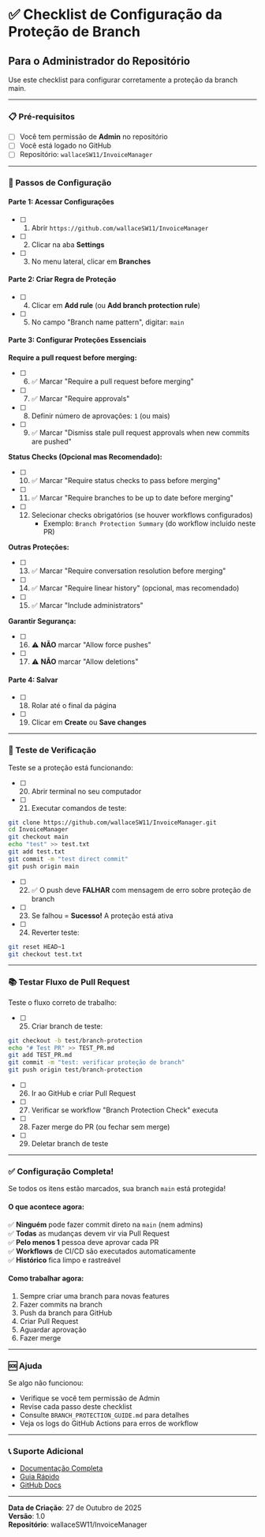 # ✅ Checklist de Configuração da Proteção de Branch

## Para o Administrador do Repositório

Use este checklist para configurar corretamente a proteção da branch main.

---

### 📋 Pré-requisitos

- [ ] Você tem permissão de **Admin** no repositório
- [ ] Você está logado no GitHub
- [ ] Repositório: `wallaceSW11/InvoiceManager`

---

### 🔧 Passos de Configuração

#### Parte 1: Acessar Configurações

- [ ] 1. Abrir `https://github.com/wallaceSW11/InvoiceManager`
- [ ] 2. Clicar na aba **Settings**
- [ ] 3. No menu lateral, clicar em **Branches**

#### Parte 2: Criar Regra de Proteção

- [ ] 4. Clicar em **Add rule** (ou **Add branch protection rule**)
- [ ] 5. No campo "Branch name pattern", digitar: `main`

#### Parte 3: Configurar Proteções Essenciais

**Require a pull request before merging:**
- [ ] 6. ✅ Marcar "Require a pull request before merging"
- [ ] 7. ✅ Marcar "Require approvals"
- [ ] 8. Definir número de aprovações: `1` (ou mais)
- [ ] 9. ✅ Marcar "Dismiss stale pull request approvals when new commits are pushed"

**Status Checks (Opcional mas Recomendado):**
- [ ] 10. ✅ Marcar "Require status checks to pass before merging"
- [ ] 11. ✅ Marcar "Require branches to be up to date before merging"
- [ ] 12. Selecionar checks obrigatórios (se houver workflows configurados)
      - Exemplo: `Branch Protection Summary` (do workflow incluído neste PR)

**Outras Proteções:**
- [ ] 13. ✅ Marcar "Require conversation resolution before merging"
- [ ] 14. ✅ Marcar "Require linear history" (opcional, mas recomendado)
- [ ] 15. ✅ Marcar "Include administrators"

**Garantir Segurança:**
- [ ] 16. ⚠️ **NÃO** marcar "Allow force pushes"
- [ ] 17. ⚠️ **NÃO** marcar "Allow deletions"

#### Parte 4: Salvar

- [ ] 18. Rolar até o final da página
- [ ] 19. Clicar em **Create** ou **Save changes**

---

### 🧪 Teste de Verificação

Teste se a proteção está funcionando:

- [ ] 20. Abrir terminal no seu computador
- [ ] 21. Executar comandos de teste:

```bash
git clone https://github.com/wallaceSW11/InvoiceManager.git
cd InvoiceManager
git checkout main
echo "test" >> test.txt
git add test.txt
git commit -m "test direct commit"
git push origin main
```

- [ ] 22. ✅ O push deve **FALHAR** com mensagem de erro sobre proteção de branch
- [ ] 23. Se falhou = **Sucesso!** A proteção está ativa
- [ ] 24. Reverter teste:
```bash
git reset HEAD~1
git checkout test.txt
```

---

### 📚 Testar Fluxo de Pull Request

Teste o fluxo correto de trabalho:

- [ ] 25. Criar branch de teste:
```bash
git checkout -b test/branch-protection
echo "# Test PR" >> TEST_PR.md
git add TEST_PR.md
git commit -m "test: verificar proteção de branch"
git push origin test/branch-protection
```

- [ ] 26. Ir ao GitHub e criar Pull Request
- [ ] 27. Verificar se workflow "Branch Protection Check" executa
- [ ] 28. Fazer merge do PR (ou fechar sem merge)
- [ ] 29. Deletar branch de teste

---

### ✅ Configuração Completa!

Se todos os itens estão marcados, sua branch `main` está protegida!

#### O que acontece agora:

✅ **Ninguém** pode fazer commit direto na `main` (nem admins)  
✅ **Todas** as mudanças devem vir via Pull Request  
✅ **Pelo menos 1** pessoa deve aprovar cada PR  
✅ **Workflows** de CI/CD são executados automaticamente  
✅ **Histórico** fica limpo e rastreável  

#### Como trabalhar agora:

1. Sempre criar uma branch para novas features
2. Fazer commits na branch
3. Push da branch para GitHub
4. Criar Pull Request
5. Aguardar aprovação
6. Fazer merge

---

### 🆘 Ajuda

Se algo não funcionou:
- Verifique se você tem permissão de Admin
- Revise cada passo deste checklist
- Consulte `BRANCH_PROTECTION_GUIDE.md` para detalhes
- Veja os logs do GitHub Actions para erros de workflow

---

### 📞 Suporte Adicional

- [Documentação Completa](BRANCH_PROTECTION_GUIDE.md)
- [Guia Rápido](BRANCH_PROTECTION_QUICK_START.md)
- [GitHub Docs](https://docs.github.com/en/repositories/configuring-branches-and-merges-in-your-repository/managing-protected-branches)

---

**Data de Criação**: 27 de Outubro de 2025  
**Versão**: 1.0  
**Repositório**: wallaceSW11/InvoiceManager
